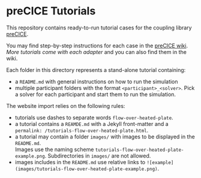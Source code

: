 # preCICE Tutorials

This repository contains ready-to-run tutorial cases for the coupling library [preCICE](http://www.precice.org/).

You may find step-by-step instructions for each case in the [preCICE wiki](https://github.com/precice/precice/wiki). *More tutorials come with each adapter* and you can also find them in the wiki.


Each folder in this directory represents a stand-alone tutorial containing:
* a `README.md` with general instructions on how to run the simulation
* multiple participant folders with the format `<participant>_<solver>`. Pick a solver for each participant and start them to run the simulation.


The website import relies on the following rules:
* tutorials use dashes to separate words `flow-over-heated-plate`.
* a tutorial contains a `REAMDE.md` with a Jekyll front-matter and a `permalink: /tutorials-flow-over-heated-plate.html`.
* a tutorial may contain a folder `images/` with images to be displayed in the `README.md`.  
  Images use the naming scheme `tutorials-flow-over-heated-plate-example.png`. Subdirectories in `images/` are not allowed.
* images includes in the `README.md` use relative links to `![example](images/tutorials-flow-over-heated-plate-example.png)`.
